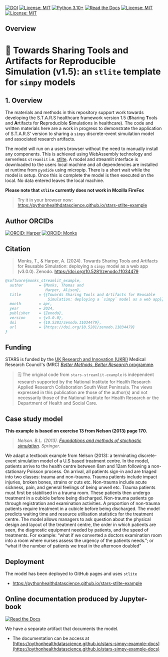 [![DOI](https://zenodo.org/badge/DOI/10.5281/zenodo.11034479.svg)](https://doi.org/10.5281/zenodo.11034479)
[![License: MIT](https://img.shields.io/badge/License-MIT-yellow.svg)](https://opensource.org/licenses/MIT)
[![Python 3.10+](https://img.shields.io/badge/python-3.10+-blue.svg)](https://www.python.org/downloads/release/python-3100+/)
[![Read the Docs](https://readthedocs.org/projects/pip/badge/?version=latest)](https://pythonhealthdatascience.github.io/stars-simpy-example-docs)
[![License: MIT](https://img.shields.io/badge/ORCID-0000--0001--5274--5037-brightgreen)](https://orcid.org/0000-0001-5274-5037)
[![License: MIT](https://img.shields.io/badge/ORCID-0000--0003--2631--4481-brightgreen)](https://orcid.org/0000-0003-2631-4481)

## Overview

# 💫 Towards Sharing Tools and Artifacts for **Reproducible** Simulation **(v1.5)**: an `stlite` template for `simpy` models

## 1. Overview

The materials and methods in this repository support work towards developing the S.T.A.R.S healthcare framework version 1.5 (**S**haring **T**ools and **A**rtifacts for **R**eproducible **S**imulations in healthcare).  The code and written materials here are a work in progress to demonstrate the application of S.T.A.R.S' version to sharing a `simpy` discrete-event simuilation model and associated research artifacts. 

The model will run on a users browser without the need to manually install any components.  This is achieved using WebAssembly technology and serverless `streamlit` i.e. [stlite](https://github.com/whitphx/stlite).  A model and streamlit interface is downloaded to the users local machine and all dependencies are installed at runtime from `pyodide` using micropip. There is a short wait while the model is setup. Once this is complete the model is then executed on the local. No data entered leaves the local machine.

**Please note that `stlite` currently does not work in Mozilla FireFox**

> Try it in your browser now: https://pythonhealthdatascience.github.io/stars-stlite-example

## Author ORCIDs

[![ORCID: Harper](https://img.shields.io/badge/ORCID-0000--0001--5274--5037-brightgreen)](https://orcid.org/0000-0001-5274-5037)
[![ORCID: Monks](https://img.shields.io/badge/ORCID-0000--0003--2631--4481-brightgreen)](https://orcid.org/0000-0003-2631-4481)

## Citation

> Monks, T., & Harper, A. (2024). Towards Sharing Tools and Artifacts for Reusable Simulation: deploying a `simpy` model as a web app (v3.0.0). Zenodo. https://doi.org/10.5281/zenodo.11034479

```bibtex
@software{monks_streamlit_example,
  author       = {Monks, Thomas and
                  Harper, Alison},
  title        = {{Towards Sharing Tools and Artifacts for Reusable 
                   Simulation: deploying a `simpy` model as a web app}},
  month        = apr,
  year         = 2024,
  publisher    = {Zenodo},
  version      = {v3.0.0},
  doi          = {10.5281/zenodo.11034479},
  url          = {https://doi.org/10.5281/zenodo.11034479}
}
```
## Funding

STARS is funded by the [UK Research and Innovation (UKRI)](https://www.ukri.org/) Medical Research Council's (MRC) [*Better Methods, Better Research* programme](https://www.ukri.org/opportunity/better-methods-better-research/).

> 🗒️ The original code from `stars-streamlit-example` is independent research supported by the National Institute for Health Research Applied Research Collaboration South West Peninsula. The views expressed in this publication are those of the author(s) and not necessarily those of the National Institute for Health Research or the Department of Health and Social Care.

## Case study model

**This example is based on exercise 13 from Nelson (2013) page 170.**

> *Nelson. B.L. (2013). [Foundations and methods of stochastic simulation](https://www.amazon.co.uk/Foundations-Methods-Stochastic-Simulation-International/dp/1461461596/ref=sr_1_1?dchild=1&keywords=foundations+and+methods+of+stochastic+simulation&qid=1617050801&sr=8-1). Springer.* 

We adapt a textbook example from Nelson (2013): a terminating discrete-event simulation model of a U.S based treatment centre. In the model, patients arrive to the health centre between 6am and 12am following a non-stationary Poisson process. On arrival, all patients sign-in and are triaged into two classes: trauma and non-trauma. Trauma patients include impact injuries, broken bones, strains or cuts etc. Non-trauma include acute sickness, pain, and general feelings of being unwell etc. Trauma patients must first be stabilised in a trauma room. These patients then undergo treatment in a cubicle before being discharged. Non-trauma patients go through registration and examination activities. A proportion of non-trauma patients require treatment in a cubicle before being discharged. The model predicts waiting time and resource utilisation statistics for the treatment centre. The model allows managers to ask question about the physical design and layout of the treatment centre, the order in which patients are seen, the diagnostic equipment needed by patients, and the speed of treatments. For example: “what if we converted a doctors examination room into a room where nurses assess the urgency of the patients needs.”; or “what if the number of patients we treat in the afternoon doubled” 

## Deployment

The model has been deployed to GitHub pages and uses `stlite`

* https://pythonhealthdatascience.github.io/stars-stlite-example


## Online documentation produced by Jupyter-book

[![Read the Docs](https://readthedocs.org/projects/pip/badge/?version=latest)](https://pythonhealthdatascience.github.io/stars-simpy-example-docs)

We have a separate artifact that documents the model. 

* The documentation can be access at [https://pythonhealthdatascience.github.io/stars-simpy-example-docs](https://pythonhealthdatascience.github.io/stars-simpy-example-docs)
